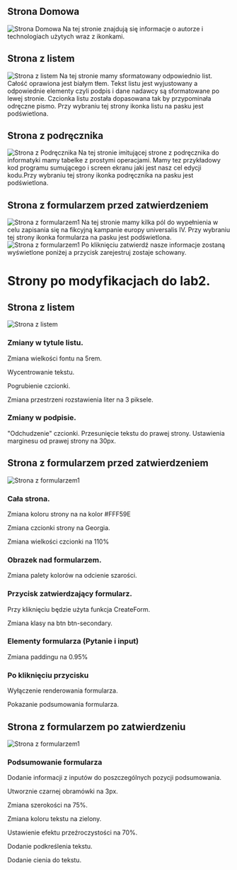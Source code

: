 ## Strona Domowa
![Strona Domowa](https://github.com/Kiritek/projektowanie-serwisow-www-21164-195ICA/blob/main/lab1/assets/home.jpg)
Na tej stronie znajdują się informacje o autorze i technologiach użytych wraz z ikonkami.
## Strona z listem
![Strona z listem](https://github.com/Kiritek/projektowanie-serwisow-www-21164-195ICA/blob/main/lab1/assets/list.jpg)
Na tej stronie mamy sformatowany odpowiednio list. Całość oprawiona jest białym tłem. Tekst listu jest wyjustowany a odpowiednie elementy czyli podpis i dane nadawcy są sformatowane po lewej stronie. Czcionka listu została dopasowana tak by przypominała odręczne pismo. Przy wybraniu tej strony ikonka listu na pasku jest podświetlona.
## Strona z podręcznika
![Strona z Podręcznika](https://github.com/Kiritek/projektowanie-serwisow-www-21164-195ICA/blob/main/lab1/assets/stronazpodrecznika.jpg)
Na tej stronie imitującej strone z podręcznika do informatyki mamy tabelke z prostymi operacjami. Mamy tez przykładowy kod programu sumującego i screen ekranu jaki jest nasz cel edycji kodu.Przy wybraniu tej strony ikonka podręcznika na pasku jest podświetlona.
## Strona z formularzem przed zatwierdzeniem
![Strona z formularzem1](https://github.com/Kiritek/projektowanie-serwisow-www-21164-195ICA/blob/main/lab1/assets/formularzprzedzatwierdzeniem.jpg)
Na tej stronie mamy kilka pól do wypełnienia w celu zapisania się na fikcyjną kampanie europy universalis IV. Przy wybraniu tej strony ikonka formularza na pasku jest podświetlona.
![Strona z formularzem1](https://github.com/Kiritek/projektowanie-serwisow-www-21164-195ICA/blob/main/lab1/assets/formularzpozatwierdzeniu.jpg)
Po kliknięciu zatwierdź nasze informacje zostaną wyświetlone poniżej a przycisk zarejestruj zostaje schowany.

# Strony po modyfikacjach do lab2.

## Strona z listem
![Strona z listem](https://github.com/Kiritek/projektowanie-serwisow-www-21164-195ICA/blob/main/lab1/assets/listpozmianach.png)
### Zmiany w tytule listu.

Zmiana wielkości fontu na 5rem.

Wycentrowanie tekstu.

Pogrubienie czcionki.

Zmiana przestrzeni rozstawienia liter na 3 piksele.

### Zmiany w podpisie.

"Odchudzenie" czcionki.
Przesunięcie tekstu do prawej strony.
Ustawienia marginesu od prawej strony na 30px.
## Strona z formularzem przed zatwierdzeniem
![Strona z formularzem1](https://github.com/Kiritek/projektowanie-serwisow-www-21164-195ICA/blob/main/lab1/assets/formularzpozmianach.png)
### Cała strona.

Zmiana koloru strony na na kolor #FFF59E

Zmiana czcionki strony na Georgia.

Zmiana wielkości czcionki na 110%

### Obrazek nad formularzem.

Zmiana palety kolorów na odcienie szarości.

### Przycisk zatwierdzający formularz.
Przy kliknięciu będzie użyta funkcja CreateForm.

Zmiana klasy na btn btn-secondary.

### Elementy formularza (Pytanie i input)
Zmiana paddingu na 0.95%

### Po kliknięciu przycisku 
Wyłączenie renderowania formularza.

Pokazanie podsumowania formularza.

## Strona z formularzem po zatwierdzeniu
![Strona z formularzem1](https://github.com/Kiritek/projektowanie-serwisow-www-21164-195ICA/blob/main/lab1/assets/formularzprzeslanypozmianach.png)

### Podsumowanie formularza

Dodanie informacji z inputów do poszczególnych pozycji podsumowania.

Utworznie czarnej obramówki na 3px.

Zmiana szerokości na 75%.

Zmiana koloru tekstu na zielony.

Ustawienie efektu przeźroczystości na 70%.

Dodanie podkreślenia tekstu.

Dodanie cienia do tekstu.




